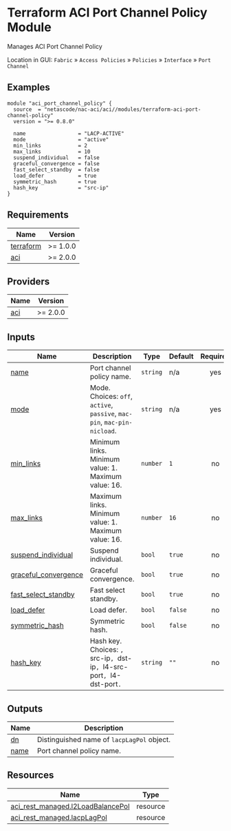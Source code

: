 <!-- BEGIN_TF_DOCS -->
# Terraform ACI Port Channel Policy Module

Manages ACI Port Channel Policy

Location in GUI:
`Fabric` » `Access Policies` » `Policies` » `Interface` » `Port Channel`

## Examples

```hcl
module "aci_port_channel_policy" {
  source  = "netascode/nac-aci/aci//modules/terraform-aci-port-channel-policy"
  version = ">= 0.8.0"

  name                 = "LACP-ACTIVE"
  mode                 = "active"
  min_links            = 2
  max_links            = 10
  suspend_individual   = false
  graceful_convergence = false
  fast_select_standby  = false
  load_defer           = true
  symmetric_hash       = true
  hash_key             = "src-ip"
}
```

## Requirements

| Name | Version |
|------|---------|
| <a name="requirement_terraform"></a> [terraform](#requirement\_terraform) | >= 1.0.0 |
| <a name="requirement_aci"></a> [aci](#requirement\_aci) | >= 2.0.0 |

## Providers

| Name | Version |
|------|---------|
| <a name="provider_aci"></a> [aci](#provider\_aci) | >= 2.0.0 |

## Inputs

| Name | Description | Type | Default | Required |
|------|-------------|------|---------|:--------:|
| <a name="input_name"></a> [name](#input\_name) | Port channel policy name. | `string` | n/a | yes |
| <a name="input_mode"></a> [mode](#input\_mode) | Mode. Choices: `off`, `active`, `passive`, `mac-pin`, `mac-pin-nicload`. | `string` | n/a | yes |
| <a name="input_min_links"></a> [min\_links](#input\_min\_links) | Minimum links. Minimum value: 1. Maximum value: 16. | `number` | `1` | no |
| <a name="input_max_links"></a> [max\_links](#input\_max\_links) | Maximum links. Minimum value: 1. Maximum value: 16. | `number` | `16` | no |
| <a name="input_suspend_individual"></a> [suspend\_individual](#input\_suspend\_individual) | Suspend individual. | `bool` | `true` | no |
| <a name="input_graceful_convergence"></a> [graceful\_convergence](#input\_graceful\_convergence) | Graceful convergence. | `bool` | `true` | no |
| <a name="input_fast_select_standby"></a> [fast\_select\_standby](#input\_fast\_select\_standby) | Fast select standby. | `bool` | `true` | no |
| <a name="input_load_defer"></a> [load\_defer](#input\_load\_defer) | Load defer. | `bool` | `false` | no |
| <a name="input_symmetric_hash"></a> [symmetric\_hash](#input\_symmetric\_hash) | Symmetric hash. | `bool` | `false` | no |
| <a name="input_hash_key"></a> [hash\_key](#input\_hash\_key) | Hash key. Choices: `, `src-ip`, `dst-ip`, `l4-src-port`, `l4-dst-port`.` | `string` | `""` | no |

## Outputs

| Name | Description |
|------|-------------|
| <a name="output_dn"></a> [dn](#output\_dn) | Distinguished name of `lacpLagPol` object. |
| <a name="output_name"></a> [name](#output\_name) | Port channel policy name. |

## Resources

| Name | Type |
|------|------|
| [aci_rest_managed.l2LoadBalancePol](https://registry.terraform.io/providers/CiscoDevNet/aci/latest/docs/resources/rest_managed) | resource |
| [aci_rest_managed.lacpLagPol](https://registry.terraform.io/providers/CiscoDevNet/aci/latest/docs/resources/rest_managed) | resource |
<!-- END_TF_DOCS -->